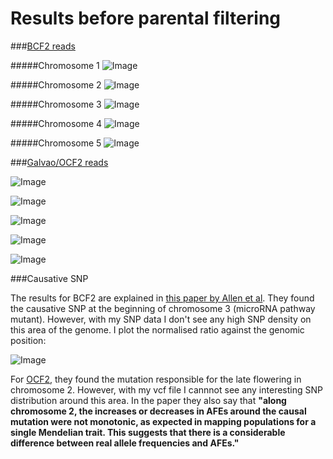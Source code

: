 
Results before parental filtering 
====

###[BCF2 reads](http://bioinfo.mpipz.mpg.de/shoremap/SHOREmap_v3.0.html)

#####Chromosome 1 
![Image](https://github.com/pilarcormo/SNP_distribution_method/blob/master/Reads/BCF2/BCF2_chromosome1/Rplot.hmhtdensities_magblue.png?raw=true)

#####Chromosome 2 
![Image](https://github.com/pilarcormo/SNP_distribution_method/blob/master/Reads/BCF2/BCF2_chromosome2/Rplot.hmht.png?raw=true)

#####Chromosome 3
![Image](https://github.com/pilarcormo/SNP_distribution_method/blob/master/Reads/BCF2/BCF2_chromosome3/Rplot.hmht.png?raw=true)


#####Chromosome 4
![Image](https://github.com/pilarcormo/SNP_distribution_method/blob/master/Reads/BCF2/BCF2_chromosome4/Rplot.hmht.png?raw=true)


#####Chromosome 5 
![Image](https://github.com/pilarcormo/SNP_distribution_method/blob/master/Reads/BCF2/BCF2_chromosome5/Rplot.hmhtdensities_magblu.png?raw=true)


###[Galvao/OCF2 reads](http://bioinfo.mpipz.mpg.de/shoremap/SHOREmap_v3.0.html)

![Image](https://github.com/pilarcormo/SNP_distribution_method/blob/master/Reads/OCF2/chromosome1/Rplot.hmht.png?raw=true)

![Image](https://github.com/pilarcormo/SNP_distribution_method/blob/master/Reads/OCF2/chromosome2/Rplot.prefilter.png?raw=true)

![Image](https://github.com/pilarcormo/SNP_distribution_method/blob/master/Reads/OCF2/chromosome3/Rplot.hmht.png?raw=true)

![Image](https://github.com/pilarcormo/SNP_distribution_method/blob/master/Reads/OCF2/chromosome4/Rplot.hmht.png?raw=true)

![Image](https://github.com/pilarcormo/SNP_distribution_method/blob/master/Reads/OCF2/chromosome5/Rplot.hmht.png?raw=true)



###Causative SNP

The results for BCF2 are explained in [this paper by Allen et al](http://www.ncbi.nlm.nih.gov/pmc/articles/PMC3772335/#SM3). They found the causative SNP at the beginning of chromosome 3  (microRNA pathway mutant). However, with my SNP data I don't see any high SNP density on this area of the genome. I plot the normalised ratio against the genomic position:

![Image](https://github.com/pilarcormo/SNP_distribution_method/blob/master/Reads/BCF2/BCF2_chromosome3/Rplot.ratio.png?raw=true)

For [OCF2](http://onlinelibrary.wiley.com/doi/10.1111/j.1365-313X.2012.04993.x/full#ss9), they found the mutation responsible for the late flowering in chromosome 2. However, with my vcf file I cannnot see any interesting SNP distribution around this area. In the paper they also say that **"along chromosome 2, the increases or decreases in AFEs around the causal mutation were not monotonic, as expected in mapping populations for a single Mendelian trait. This suggests that there is a considerable difference between real allele frequencies and AFEs."** 


